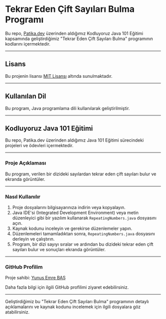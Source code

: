 # Tekrar Eden Çift Sayıları Bulma Programı

Bu repo, [Patika.dev](https://www.patika.dev/tr) üzerinden aldığımız Kodluyoruz Java 101 Eğitimi kapsamında geliştirdiğimiz "Tekrar Eden Çift Sayıları Bulma" programının kodlarını içermektedir.

---

## Lisans

Bu projenin lisansı [MIT Lisansı](https://opensource.org/licenses/MIT) altında sunulmaktadır.

---

## Kullanılan Dil

Bu program, Java programlama dili kullanılarak geliştirilmiştir.

---

## Kodluyoruz Java 101 Eğitimi

Bu repo, Patika.dev üzerinden aldığımız Java 101 Eğitimi sürecindeki projeleri ve ödevleri içermektedir.

---

### Proje Açıklaması

Bu program, verilen bir dizideki sayılardan tekrar eden çift sayıları bulur ve ekranda görüntüler.

---

### Nasıl Kullanılır

1. Proje dosyalarını bilgisayarınıza indirin veya kopyalayın.
2. Java IDE'si (Integrated Development Environment) veya metin düzenleyici gibi bir yazılım kullanarak `RepeatingNumbers.java` dosyasını açın.
3. Kaynak kodunu inceleyin ve gerekirse düzenlemeler yapın.
4. Düzenlemeleri tamamladıktan sonra, `RepeatingNumbers.java` dosyasını derleyin ve çalıştırın.
5. Program, bir dizi sayıyı sıralar ve ardından bu dizideki tekrar eden çift sayıları bulur ve sonuçları ekranda görüntüler.

---

### GitHub Profilim

Proje sahibi: [Yunus Emre BAŞ](https://github.com/emreyunubas)

Daha fazla bilgi için ilgili GitHub profilimi ziyaret edebilirsiniz.

---

Geliştirdiğimiz bu "Tekrar Eden Çift Sayıları Bulma" programının detaylı açıklamalarını ve kaynak kodunu incelemek için ilgili dosyalara göz atabilirsiniz.
